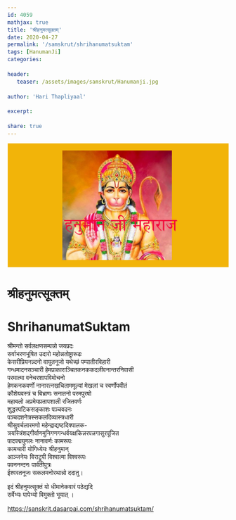 ```yaml
---    
id: 4059    
mathjax: true    
title: 'श्रीहनुमत्सूक्तम्'    
date: 2020-04-27    
permalink: '/samskrut/shrihanumatsuktam'    
tags: [HanumanJi]    
categories:    
    
header:    
   teaser: /assets/images/samskrut/Hanumanji.jpg    
    
author: 'Hari Thapliyaal'    
    
excerpt:    
    
share: true    
---    
```

    
![](/assets/images/samskrut/Hanumanji.jpg)    
    
# श्रीहनुमत्सूक्तम्    
# ShrihanumatSuktam    
    
श्रीमन्तो सर्वलक्षणसम्पन्नो जयप्रदः    
सर्वाभरणभूषित उदारो महोन्नतोष्ट्रारूढः    
केसरीप्रियनन्न्दनो वायुतनूजो यथेच्छं पम्पातीरविहारी    
गन्धमादनसञ्चारी हेमप्राकाराञ्चितकनककदलीवनान्तरनिवासी    
परमात्मा वनेचरशापविमोचनो    
हेमकनकवर्णो नानारत्नखचिताममूल्यां मेखलां च स्वर्णोपवीतं    
कौशेयवस्त्रं च बिभ्राणः सनातनो परमपुरषो    
महाबलो अप्रमेयप्रतापशाली रजितवर्णः    
शुद्धस्पटिकसङ्काशः पञ्चवदनः    
पञ्चदशनेत्रस्सकलदिव्यास्त्रधारी    
श्रीसुवर्चलारमणो महेन्द्राद्यष्टदिक्पालक-    
त्रयस्त्रिंशद्गीर्वाणमुनिगणगन्धर्वयक्षकिन्नरपन्नगासुरपूजित    
पादपद्मयुगलः नानावर्णः कामरूपः    
कामचारी योगिध्येयः श्रीहनुमान्    
आञ्जनेयः विराट्रूपी विश्वात्मा विश्वरूपः    
पवननन्दनः पार्वतीपुत्रः    
ईश्वरतनूजः सकलमनोरथान्नो ददातु।    
    
इदं श्रीहनुमत्सूक्तं यो धीमानेकवारं पठेद्यदि    
सर्वेभ्यः पापेभ्यो विमुक्तो भूयात् ।    
    
https://sanskrit.dasarpai.com/shrihanumatsuktam/